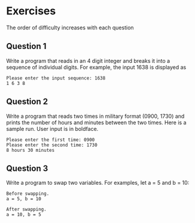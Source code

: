 # Exercises
The order of difficulty increases with each question

## Question 1
Write a program that reads in an 4 digit integer and breaks it into a sequence of individual digits. For example, the input 1638 is displayed as
```
Please enter the input sequence: 1638
1 6 3 8
```

## Question 2
Write a program that reads two times in military format (0900, 1730) and prints the number of hours and minutes between the two times. Here is a sample run. User input is in boldface.
```
Please enter the first time: 0900
Please enter the second time: 1730
8 hours 30 minutes
```

## Question 3
Write a program to swap two variables. For examples, let a = 5 and b = 10:
```
Before swapping.
a = 5, b = 10

After swapping.
a = 10, b = 5
```
